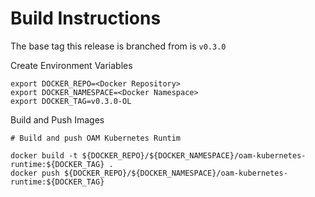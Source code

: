 # Build Instructions

The base tag this release is branched from is `v0.3.0`


Create Environment Variables

```
export DOCKER_REPO=<Docker Repository>
export DOCKER_NAMESPACE=<Docker Namespace>
export DOCKER_TAG=v0.3.0-OL
```

Build and Push Images

```
# Build and push OAM Kubernetes Runtim

docker build -t ${DOCKER_REPO}/${DOCKER_NAMESPACE}/oam-kubernetes-runtime:${DOCKER_TAG} .
docker push ${DOCKER_REPO}/${DOCKER_NAMESPACE}/oam-kubernetes-runtime:${DOCKER_TAG}
```
